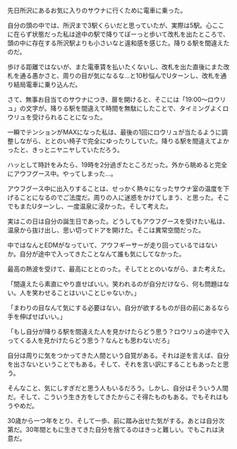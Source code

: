 先日所沢にあるお気に入りのサウナに行くために電車に乗った。

自分の頭の中では、所沢まで3駅くらいだと思っていたが、実際は5駅。心ここに在らず状態だった私は途中の駅で降りてぼーっと歩いて改札を出たところで、頭の中に存在する所沢駅よりも小さいなと違和感を感じた。降りる駅を間違えたのだ。

歩ける距離ではないが、また電車賃を払いたくないし、改札を出た直後にまた改札を通る愚かさと、周りの目が気になるな…と10秒悩んでUターンし、改札を通り結局電車に乗り込んだ。

さて、無事お目当てのサウナにつき、扉を開けると、そこには「19:00〜ロウリュ」の文字が。降りる駅を間違えて時間を無駄にしたことで、タイミングよくロウリュを受けられることになった。

一瞬でテンションがMAXになった私は、最後の1回にロウリュが当たるように調整しながら、ととのい椅子で完全にゆったりしていた。降りる駅を間違えてよかったと、きっとニヤニヤしていただろう。

ハッとして時計をみたら、19時を2分過ぎたところだった。外から眺めると完全にアウフグース中。やってしまった…。

アウフグース中に出入りすることは、せっかく熱々になったサウナ室の温度を下げることになるのでご法度だ。周りの人に迷惑をかけてしまう、と思った。そこでもまたUターンし、一度温泉に浸かった。そして考えた。

実はこの日は自分の誕生日であった。どうしてもアウフグースを受けたい私は、温泉から抜け出し、思い切ってドアを開けた。そこは異常空間だった。

中ではなんとEDMがなっていて、アウフギーサーが走り回っているではないか。自分が途中で入ってきたことなんて誰も気にしてなかった。

最高の熱波を受けて、最高にととのった。そしてととのいながら、また考えた。

「間違えたら素直にやり直せばいい。笑われるのが自分だけなら、何も問題はない。人を笑わせることはいいことじゃないか。」

「まわりの目なんて気にする必要はない。自分が欲するものが目の前にあるなら手を伸ばせばいい。」

「もし自分が降りる駅を間違えた人を見かけたらどう思う？ロウリュの途中で入ってくる人を見かけたらどう思う？なんとも思わないだろ」

自分は周りに気をつかってきた人間という自覚がある。それは逆を言えば、自分を出さないということでもある。そして、それを言い訳にすることもあったと思う。

そんなこと、気にしすぎだと思う人もいるだろう。しかし、自分はそういう人間だ。そして、こういう生き方をしてきたからこそ得たものもある。でもそれはもうやめだ。

30歳から一つ年をとり、そして一歩、前に踏み出せた気がする。あとは自分次第だ。30年間ともに生きてきた自分を捨てるのはきっと難しい。でもこれは決意だ。

